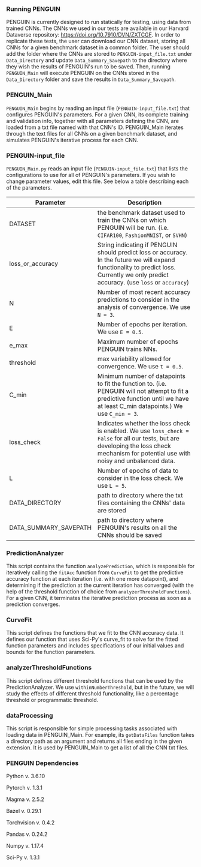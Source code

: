 ### Running PENGUIN
PENGUIN is currently designed to run statically for testing, using data from trained CNNs. The CNNs we used in our tests are available in our Harvard Dataverse repository: https://doi.org/10.7910/DVN/ZXTCGF. In order to replicate these tests, the user can download our CNN dataset, storing all CNNs for a given benchmark dataset in a common folder. The user should add the folder where the CNNs are stored to `PENGUIN-input_file.txt` under `Data_Directory` and update `Data_Summary_Savepath` to the directory where they wish the results of PENGUIN's run to be saved. Then, running `PENGUIN_Main` will execute PENGUIN on the CNNs stored in the `Data_Directory` folder and save the results in `Data_Summary_Savepath`.

### PENGUIN_Main
`PENGUIN_Main` begins by reading an input file (`PENGUIN-input_file.txt`) that configures PENGUIN's parameters. For a given CNN, its complete training and validation info, together with all parameters defining the CNN, are loaded from a txt file named with that CNN's ID. PENGUIN_Main iterates through the text files for all CNNs on a given benchmark dataset, and simulates PENGUIN's iterative process for each CNN. 

### PENGUIN-input_file

`PENGUIN_Main.py` reads an input file (`PENGUIN-input_file.txt`) that lists the configurations to use for all of PENGUIN's parameters. If you wish to change parameter values, edit this file. See below a table describing each of the parameters.

| Parameter | Description |
| --------- | ----------- |
| DATASET | the benchmark dataset used to train the CNNs on which PENGUIN will be run. (i.e. `CIFAR100`, `FashionMNIST`, or `SVHN`)|
| loss_or_accuracy | String indicating if PENGUIN should predict loss or accuracy. In the future we will expand functionality to predict loss. Currently we only predict accuracy. (use `loss` or `accuracy`) |
| N | Number of most recent accuracy predictions to consider in the analysis of convergence. We use `N = 3`. |
| E | Number of epochs per iteration. We use `E = 0.5`. |
| e_max | Maximum number of epochs PENGUIN trains NNs. |
| threshold | max variability allowed for convergence. We use `t = 0.5`. |
| C_min | Minimum number of datapoints to fit the function to. (i.e. PENGUIN will not attempt to fit a predictive function until we have at least C_min datapoints.) We use `C_min = 3`. |
| loss_check | Indicates whether the loss check is enabled. We use `loss_check = False` for all our tests, but are developing the loss check mechanism for potential use with noisy and unbalanced data. |
| L | Number of epochs of data to consider in the loss check. We use `L = 5`. |
| DATA_DIRECTORY | path to directory where the txt files containing the CNNs' data are stored |
| DATA_SUMMARY_SAVEPATH | path to directory where PENGUIN's results on all the CNNs should be saved |

### PredictionAnalyzer

This script contains the function `analyzePrediction`, which is responsible for iteratively calling the `fitAcc` function from `CurveFit` to get the predictive accuracy function at each iteration (i.e. with one more datapoint), and determining if the prediction at the current iteration has converged (with the help of the threshold function of choice from `analyzerThresholdFunctions`). For a given CNN, it terminates the iterative prediction process as soon as a prediction converges.

### CurveFit

This script defines the functions that we fit to the CNN accuracy data. It defines our function that uses Sci-Py's curve_fit to solve for the fitted function parameters and includes specifications of our initial values and bounds for the function parameters.

### analyzerThresholdFunctions

This script defines different threshold functions that can be used by the PredictionAnalyzer. We use `withinNumberThreshold`, but in the future, we will study the effects of different threshold functionality, like a percentage threshold or programmatic threshold.

### dataProcessing

This script is responsible for simple processing tasks associated with loading data in PENGUIN_Main. For example, its `getDataFiles` function takes a directory path as an argument and returns all files ending in the given extension. It is used by PENGUIN_Main to get a list of all the CNN txt files.

### PENGUIN Dependencies
Python v. 3.6.10

Pytorch v. 1.3.1

Magma v. 2.5.2

Bazel v. 0.29.1

Torchvision v. 0.4.2

Pandas v. 0.24.2

Numpy v. 1.17.4

Sci-Py v. 1.3.1
